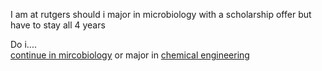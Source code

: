 I am at rutgers should i major in microbiology with a scholarship offer but have to stay all 4 years

Do i....  
[continue in mircobiology](microbiology.md)
or 
major in [chemical engineering](chemicalengineering.md)
